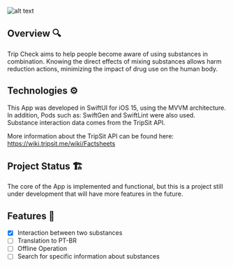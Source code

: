 ![alt text](https://i.ibb.co/r0Vxr2M/banner.png)

## Overview 🔍

<p align="left">Trip Check aims to help people become aware of using substances in combination. Knowing the direct effects of mixing substances allows harm reduction actions, minimizing the impact of drug use on the human body.</p>

## Technologies ⚙️
<p align="left">This App was developed in SwiftUI for iOS 15, using the MVVM architecture. In addition, Pods such as: SwiftGen and SwiftLint were also used. Substance interaction data comes from the TripSit API.

More information about the TripSit API can be found here: https://wiki.tripsit.me/wiki/Factsheets</p>

## Project Status 🏗
<p align="left">The core of the App is implemented and functional, but this is a project still under development that will have more features in the future.</p>

## Features 📱
- [x] Interaction between two substances
- [ ] Translation to PT-BR
- [ ] Offline Operation
- [ ] Search for specific information about substances
